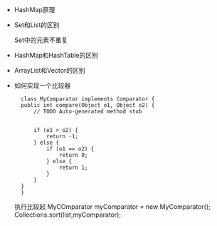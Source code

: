 * HashMap原理

* Set和List的区别

   Set中的元素不重复

* HashMap和HashTable的区别

* ArrayList和Vector的区别

* 如何实现一个比较器

        class MyComparator implements Comparator {
        public int compare(Object o1, Object o2) {
            // TODO Auto-generated method stub

           
            if (o1 > o2) {
                return -1;
            } else {
                if (o1 == o2) {
                    return 0;
                } else {
                    return 1;
                }
            }
        }
        }

    执行比较起
    MyCOmparator myComparator = new MyComparator();
    Collections.sort(list,myComparator);

